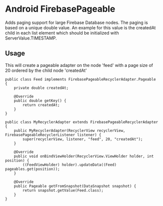 # Android FirebasePageable

Adds paging support for large Firebase Database nodes. The paging is based on a unique double value. An example for this value is the createdAt child in each list element which should be initialized with ServerValue.TIMESTAMP.

## Usage
This will create a pageable adapter on the node 'feed' with a page size of 20 ordered by the child node 'createdAt'

    public class Feed implements FirebasePageableRecyclerAdapter.Pageable {
        private double createdAt;

        @Override
        public double getKey() {
            return createdAt;
        }
    }

    public class MyRecyclerAdapter extends FirebasePageableRecyclerAdapter
    {
        public MyRecyclerAdapter(RecyclerView recyclerView, FirebasePageableRecyclerListener listener) {
            super(recyclerView, listener, "feed", 20, "createdAt");
        }
        
        @Override
        public void onBindViewHolder(RecyclerView.ViewHolder holder, int position) {
            ((FeedViewHolder) holder).updateData((Feed) pageables.get(position));
        }
        
        @Override
        public Pageable getFromSnapshot(DataSnapshot snapshot) {
            return snapshot.getValue(Feed.class);
        }
    }
    
    
